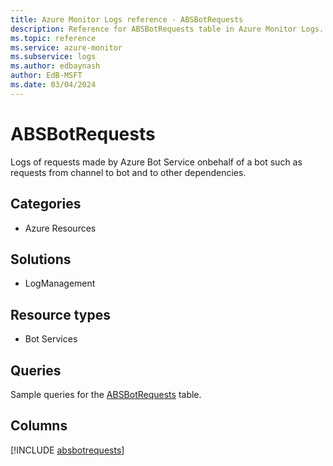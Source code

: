 ```yaml
---
title: Azure Monitor Logs reference - ABSBotRequests
description: Reference for ABSBotRequests table in Azure Monitor Logs.
ms.topic: reference
ms.service: azure-monitor
ms.subservice: logs
ms.author: edbaynash
author: EdB-MSFT
ms.date: 03/04/2024
---
```


# ABSBotRequests

Logs of requests made by Azure Bot Service onbehalf of a bot such as requests from channel to bot and to other dependencies.


## Categories

- Azure Resources

## Solutions

- LogManagement

## Resource types

- Bot Services

## Queries

 Sample queries for the [ABSBotRequests](/azure/azure-monitor/reference/queries/absbotrequests) table.


## Columns
  
[!INCLUDE [absbotrequests](.././tables/includes/absbotrequests-include.md)]
